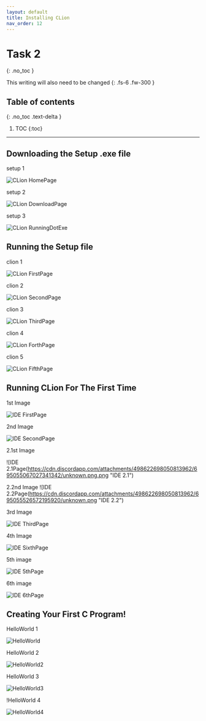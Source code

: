 ```yaml
---
layout: default
title: Installing CLion
nav_order: 12
---
```


# Task 2
{: .no_toc }


This writing will also need to be changed
{: .fs-6 .fw-300 }

## Table of contents
{: .no_toc .text-delta }

1. TOC
{:toc}

---

## Downloading the Setup .exe file
setup 1

![CLion HomePage](https://cdn.discordapp.com/attachments/498622698050813962/695025139766525952/unknown.png "HomePage")


setup 2

![CLion DownloadPage](https://cdn.discordapp.com/attachments/498622698050813962/695026972195028992/unknown.png "DownloadPage")


setup 3

![CLion RunningDotExe](https://cdn.discordapp.com/attachments/498622698050813962/695028299470209064/unknown.png ".exe")



## Running the Setup file
clion 1

![CLion FirstPage](https://cdn.discordapp.com/attachments/694977588405469265/694991483794751650/unknown.png "First Page")


clion 2

![CLion SecondPage](https://cdn.discordapp.com/attachments/694977588405469265/694991527985938542/unknown.png "Second Page")


clion 3

![CLion ThirdPage](https://cdn.discordapp.com/attachments/694977588405469265/694991864788418600/unknown.png "Third Page")


clion 4

![CLion ForthPage](https://cdn.discordapp.com/attachments/694977588405469265/694991892710162462/unknown.png "Forth Page")


clion 5

![CLion FifthPage](https://cdn.discordapp.com/attachments/694977588405469265/694992190035722300/unknown.png "Fifth Page")



## Running CLion For The First Time
1st Image

![IDE FirstPage](https://cdn.discordapp.com/attachments/694977588405469265/694992613002051614/unknown.png "IDE First Page")


2nd Image

![IDE SecondPage](https://cdn.discordapp.com/attachments/498622698050813962/695054760893612083/unknown.png "IDE Second Page")


2.1st Image

![IDE 2.1Page(https://cdn.discordapp.com/attachments/498622698050813962/695055067027341342/unknown.png.png "IDE 2.1")


2.2nd Image
![IDE 2.2Page(https://cdn.discordapp.com/attachments/498622698050813962/695055526572195920/unknown.png "IDE 2.2")


3rd Image

![IDE ThirdPage](https://cdn.discordapp.com/attachments/498622698050813962/695031517067346071/unknown.png "IDE Third Page")


4th Image

![IDE SixthPage](https://cdn.discordapp.com/attachments/498622698050813962/695030756728242276/unknown.png "IDE Fourth Page")


5th image

![IDE 5thPage](https://cdn.discordapp.com/attachments/498622698050813962/695049719889657896/unknown.png "IDE 5th page")


6th image

![IDE 6thPage](https://cdn.discordapp.com/attachments/694977588405469265/694995496720269363/unknown.png "IDE 6th page")


## Creating Your First C Program!

HelloWorld 1

![HelloWorld](https://cdn.discordapp.com/attachments/498622698050813962/695050703609135114/unknown.png "helloworld 1")


HelloWorld 2

![HelloWorld2](https://cdn.discordapp.com/attachments/498622698050813962/695051257370509312/unknown.png "helloworld 2")


HelloWorld 3

![HelloWorld3](https://cdn.discordapp.com/attachments/498622698050813962/695052272958439435/unknown.png "helloworld 3")


!HelloWorld 4

![HelloWorld4](https://cdn.discordapp.com/attachments/498622698050813962/695052779940478986/unknown.png "helloworld 4")

